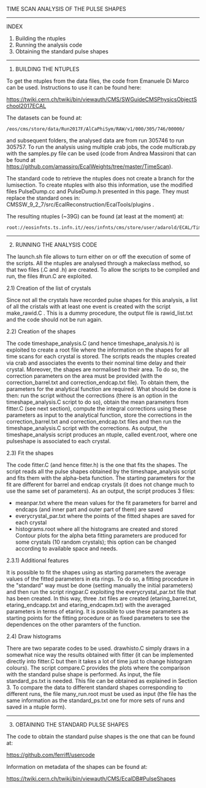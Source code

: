 TIME SCAN ANALYSIS OF THE PULSE SHAPES

---

INDEX
1) Building the ntuples
2) Running the analysis code
3) Obtaining the standard pulse shapes

---

1) BUILDING THE NTUPLES

To get the ntuples from the data files, the code from Emanuele Di Marco can be used. Instructions to use it can be found here:

https://twiki.cern.ch/twiki/bin/viewauth/CMS/SWGuideCMSPhysicsObjectSchool2017ECAL

The datasets can be found at:

    /eos/cms/store/data/Run2017F/AlCaPhiSym/RAW/v1/000/305/746/00000/

and subsequent folders, the analysed data are from run 305746 to run 305757. To run the analysis using multiple crab jobs, the code multicrab.py with the samples.py file can be used (code from Andrea Massironi that can be found at https://github.com/amassiro/EcalWeights/tree/master/TimeScan).

The standard code to retrieve the ntuples does not create a branch for the lumisection. To create ntuples with also this information, use the modified files PulseDump.cc and PulseDump.h presented in this page. They must replace the standard ones in: CMSSW_9_2_7/src/EcalReconstruction/EcalTools/plugins .

The resulting ntuples (~39G) can be found (at least at the moment) at:

    root://eosinfnts.ts.infn.it//eos/infnts/cms/store/user/adarold/ECAL/TimeScan/AlCaPhiSym/crab_TimeScan/180121_141306/0000/

---

2) RUNNING THE ANALYSIS CODE

The launch.sh file allows to turn either on or off the execution of some of the scripts. All the ntuples are analysed through a makeclass method, so that two files (.C and .h) are created. To allow the scripts to be compiled and run, the files #run.C are exploited.

2.1) Creation of the list of crystals

Since not all the crystals have recorded pulse shapes for this analysis, a list of all the cristals with at least one event is created with the script make_rawid.C . This is a dummy procedure, the output file is rawid_list.txt and the code should not be run again.

2.2) Creation of the shapes

The code timeshape_analysis.C (and hence timeshape_analysis.h) is exploited to create a root file where the information on the shapes for all time scans for each crystal is stored. The scripts reads the ntuples created via crab and associates the events to their nominal time delay and their crystal. Moreover, the shapes are normalised to their area. To do so, the correction parameters on the area must be provided (with the correction_barrel.txt and correction_endcap.txt file). To obtain them, the parameters for the analytical function are required. What should be done is then: run the script without the corrections (there is an option in the timeshape_analysis.C script to do so), obtain the mean parameters from fitter.C (see next section), compute the integral corrections using these parameters as input to the analytical function, store the corrections in the correction_barrel.txt and correction_endcap.txt files and then run the timeshape_analysis.C script with the corrections. As output, the timeshape_analysis script produces an ntuple, called event.root, where one pulseshape is associated to each crystal.

2.3) Fit the shapes

The code fitter.C (and hence fitter.h) is the one that fits the shapes.
The script reads all the pulse shapes obtained by the timeshape_analysis script and fits them with the alpha-beta function. The starting parameters for the fit are different for barrel and endcap crystals (it does not change much to use the same set of parameters). As an output, the script produces 3 files:
- meanpar.txt where the mean values for the fit parameters for barrel and endcaps (and inner part and outer part of them) are saved
- everycrystal_par.txt where the points of the fitted shapes are saved for each crystal
- histograms.root where all the histograms are created and stored
Contour plots for the alpha beta fitting parameters are produced for some crystals (10 random crystals); this option can be changed according to available space and needs.

2.3.1) Additional features

It is possible to fit the shapes using as starting parameters the average values of the fitted parameters in eta rings. To do so, a fitting procedure in the "standard" way must be done (setting manually the initial parameters) and then run the script ringpar.C exploiting the everycrystal_par.txt file that has been created. In this way, three .txt files are created (etaring_barrel.txt, etaring_endcapp.txt and etaring_endcapm.txt) with the averaged parameters in terms of etaring. It is possible to use these parameters as starting points for the fitting procedure or as fixed parameters to see the dependences on the other paramters of the function.
  
2.4) Draw histograms

There are two separate codes to be used. drawhisto.C simply draws in a somewhat nice way the results obtained with fitter (it can be implemented directly into fitter.C but then it takes a lot of time just to change histogram colours).
The script compare.C provides the plots where the comparison with the standard pulse shape is performed. As input, the file standard_ps.txt is needed. This file can be obtained as explained in Section 3. To compare the data to different standard shapes corresponding to different runs, the file many_run.root must be used as input (the file has the same information as the standard_ps.txt one for more sets of runs and saved in a ntuple form).

---

3) OBTAINING THE STANDARD PULSE SHAPES

The code to obtain the standard pulse shapes is the one that can be found at:

https://github.com/ferriff/usercode

Information on metadata of the shapes can be found at:

https://twiki.cern.ch/twiki/bin/viewauth/CMS/EcalDB#PulseShapes

